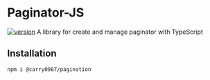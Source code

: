 # Paginator-JS
[![version](https://img.shields.io/npm/v/@carry0987/paginator.svg)](https://www.npmjs.com/package/@carry0987/paginator) 
A library for create and manage paginator with TypeScript

## Installation
```bash
npm i @carry0987/pagination
```
